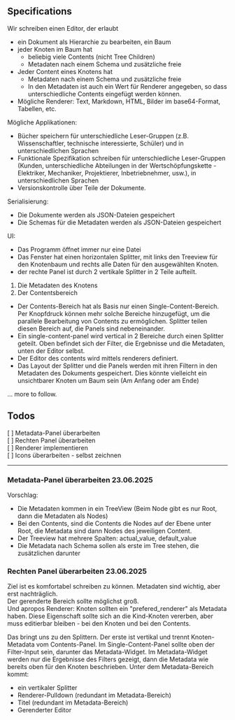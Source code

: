 ## Specifications
Wir schreiben einen Editor, der erlaubt 
- ein Dokument als Hierarchie zu bearbeiten, ein Baum
- jeder Knoten im Baum hat
  - beliebig viele Contents (nicht Tree Children)
  - Metadaten nach einem Schema und zusätzliche freie
- Jeder Content eines Knotens hat
  - Metadaten nach einem Schema und zusätzliche freie
  - In den Metadaten ist auch ein Wert für Renderer angegeben, so dass unterschiedliche Contents eingefügt werden können.
- Mögliche Renderer: Text, Markdown, HTML, Bilder im base64-Format, Tabellen, etc.

Mögliche Applikationen:
- Bücher speichern für unterschiedliche Leser-Gruppen (z.B. Wissenschaftler, technische interessierte, Schüler) und in unterschiedlichen Sprachen
- Funktionale Spezifikation schreiben für unterschiedliche Leser-Gruppen (Kunden, unterschiedliche Abteilungen in der Wertschöpfungskette - Elektriker, Mechaniker, Projektierer, Inbetriebnehmer, usw.), in unterschiedlichen Sprachen
- Versionskontrolle über Teile der Dokumente.

Serialisierung:
- Die Dokumente werden als JSON-Dateien gespeichert
- Die Schemas für die Metadaten werden als JSON-Dateien gespeichert

UI:
- Das Programm öffnet immer nur eine Datei
- Das Fenster hat einen horizontalen Splitter, mit links den Treeview für den Knotenbaum und rechts alle Daten für den ausgewählten Knoten.
- der rechte Panel ist durch 2 vertikale Splitter in 2 Teile aufteilt.
1. Die Metadaten des Knotens
2. Der Contentsbereich
- Der Contents-Bereich hat als Basis nur einen Single-Content-Bereich. Per Knopfdruck können mehr solche Bereiche hinzugefügt, um die parallele Bearbeitung von Contents zu ermöglichen. Splitter teilen diesen Bereich auf, die Panels sind nebeneinander.
- Ein single-content-panel wird vertical in 2 Bereiche durch einen Splitter geteilt. Oben befindet sich der Filter, die Ergebnisse und die Metadaten, unten der Editor selbst.
- Der Editor des contents wird mittels renderers definiert.
- Das Layout der Splitter und die Panels werden mit ihren Filtern in den Metadaten des Dokuments gespeichert. Dies könnte vielleicht ein unsichtbarer Knoten um Baum sein (Am Anfang oder am Ende)

... more to follow.

## Todos
[ ] Metadata-Panel überarbeiten  
[ ] Rechten Panel überarbeiten  
[ ] Renderer implementieren  
[ ] Icons überarbeiten - selbst zeichnen  

---

### Metadata-Panel überarbeiten  23.06.2025
Vorschlag:
- Die Metadaten kommen in ein TreeView (Beim Node gibt es nur Root, dann die Metadaten als Nodes)
- Bei den Contents, sind die Contents die Nodes auf der Ebene unter Root, die Metadata sind dann Nodes des jeweiligen Content.
- Der Treeview hat mehrere Spalten: actual_value, default_value
- Die Metadata nach Schema sollen als erste im Tree stehen, die zusätzlichen darunter

### Rechten Panel überarbeiten 23.06.2025
Ziel ist es komfortabel schreiben zu können. Metadaten sind wichtig, aber erst nachträglich.  
Der gerenderte Bereich sollte möglichst groß.  
Und apropos Renderer: Knoten sollten ein "prefered_renderer" als Metadata haben. Diese Eigenschaft sollte sich an die Kind-Knoten vererben, aber muss editierbar bleiben - bei den Knoten und bei den Contents.  

Das bringt uns zu den Splittern.
Der erste ist vertikal und trennt Knoten-Metadata vom Contents-Panel.
Im Single-Content-Panel sollte oben der Filter-Input sein, darunter das Metadata-Widget. Im Metadata-Widget werden nur die Ergebnisse des Filters gezeigt, dann die Metadata wie bereits oben für den Knoten beschrieben.
Unter dem Metadata-Bereich kommt:
- ein vertikaler Splitter
- Renderer-Pulldown (redundant im Metadata-Bereich)
- Titel (redundant im Metadata-Bereich)
- Gerenderter Editor

